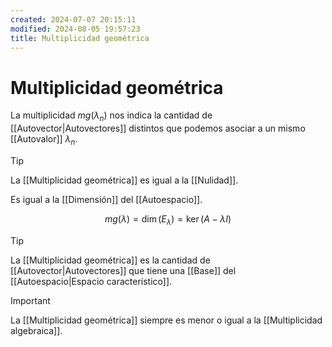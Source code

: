 ```yaml
---
created: 2024-07-07 20:15:11
modified: 2024-08-05 19:57:23
title: Multiplicidad geométrica
---
```


# Multiplicidad geométrica

La multiplicidad $mg(\lambda_n)$ nos indica la cantidad de [[Autovector|Autovectores]] distintos que podemos asociar a un mismo [[Autovalor]] $\lambda_n$.

> [!tip]
> La [[Multiplicidad geométrica]] es igual a la [[Nulidad]].

Es igual a la [[Dimensión]] del [[Autoespacio]].

$$
mg(\lambda) = \dim(E_\lambda) = \ker(A - \lambda I)
$$

> [!tip]
> La [[Multiplicidad geométrica]] es la cantidad de [[Autovector|Autovectores]] que tiene una [[Base]] del [[Autoespacio|Espacio característico]].

> [!important]
> La [[Multiplicidad geométrica]] siempre es menor o igual a la [[Multiplicidad algebraica]].
